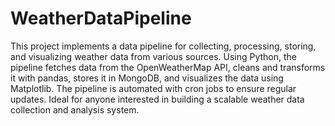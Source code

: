 # WeatherDataPipeline



This project implements a data pipeline for collecting, processing, storing, and visualizing weather data from various sources. Using Python, the pipeline fetches data from the OpenWeatherMap API, cleans and transforms it with pandas, stores it in MongoDB, and visualizes the data using Matplotlib. The pipeline is automated with cron jobs to ensure regular updates. Ideal for anyone interested in building a scalable weather data collection and analysis system.
